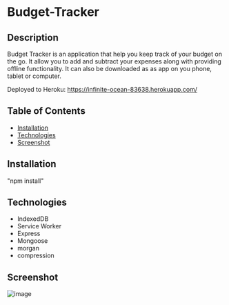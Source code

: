 # Budget-Tracker

## Description
Budget Tracker is an application that help you keep track of your budget on the go. It allow you to add and subtract your expenses along with providing offline functionality. It can also be downloaded as as app on you phone, tablet or computer.

Deployed to Heroku: https://infinite-ocean-83638.herokuapp.com/

## Table of Contents

* [Installation](#installation)
* [Technologies](#technologies)
* [Screenshot](#screenshot)

## Installation
"npm install"

## Technologies
- IndexedDB
- Service Worker
- Express
- Mongoose
- morgan
- compression

## Screenshot
![image](https://user-images.githubusercontent.com/83977228/140390713-e299302f-3c0e-4370-bc66-0235a1a58572.png)
